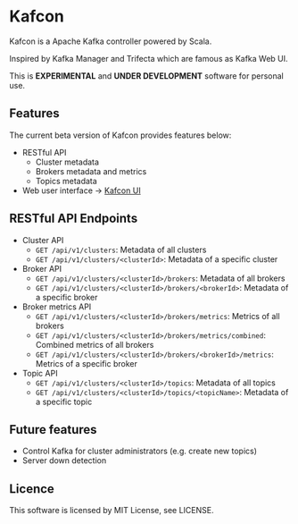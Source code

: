 # Kafcon
Kafcon is a Apache Kafka controller powered by Scala.

Inspired by Kafka Manager and Trifecta which are famous as Kafka Web UI.

This is **EXPERIMENTAL** and **UNDER DEVELOPMENT** software for personal use.

## Features
The current beta version of Kafcon provides features below:

* RESTful API
  * Cluster metadata
  * Brokers metadata and metrics
  * Topics metadata
* Web user interface -> [Kafcon UI](https://github.com/kemuridama/kafcon-ui)

## RESTful API Endpoints
* Cluster API
  * `GET /api/v1/clusters`: Metadata of all clusters
  * `GET /api/v1/clusters/<clusterId>`: Metadata of a specific cluster
* Broker API
  * `GET /api/v1/clusters/<clusterId>/brokers`: Metadata of all brokers
  * `GET /api/v1/clusters/<clusterId>/brokers/<brokerId>`: Metadata of a specific broker
* Broker metrics API
  * `GET /api/v1/clusters/<clusterId>/brokers/metrics`: Metrics of all brokers
  * `GET /api/v1/clusters/<clusterId>/brokers/metrics/combined`: Combined metrics of all brokers
  * `GET /api/v1/clusters/<clusterId>/brokers/<brokerId>/metrics`: Metrics of a specific broker
* Topic API
  * `GET /api/v1/clusters/<clusterId>/topics`: Metadata of all topics
  * `GET /api/v1/clusters/<clusterId>/topics/<topicName>`: Metadata of a specific topic

## Future features

* Control Kafka for cluster administrators (e.g. create new topics)
* Server down detection

## Licence

This software is licensed by MIT License, see LICENSE.
